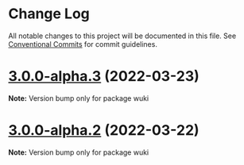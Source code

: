 # Change Log

All notable changes to this project will be documented in this file.
See [Conventional Commits](https://conventionalcommits.org) for commit guidelines.

# [3.0.0-alpha.3](https://github.com/melishev/wuki/compare/v3.0.0-alpha.2...v3.0.0-alpha.3) (2022-03-23)

**Note:** Version bump only for package wuki





# [3.0.0-alpha.2](https://github.com/melishev/wuki/compare/v3.0.0-alpha.1...v3.0.0-alpha.2) (2022-03-22)

**Note:** Version bump only for package wuki
